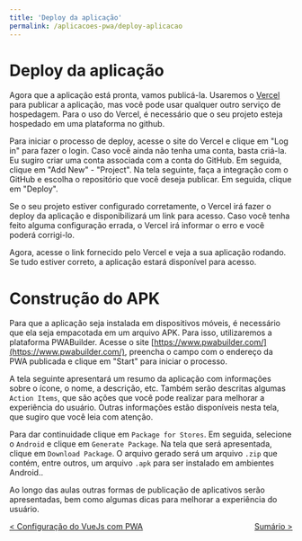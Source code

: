 ```yaml
---
title: 'Deploy da aplicação'
permalink: /aplicacoes-pwa/deploy-aplicacao
---
```


# Deploy da aplicação

Agora que a aplicação está pronta, vamos publicá-la. Usaremos o [Vercel](https://vercel.com/) para publicar a aplicação, mas você pode usar qualquer outro serviço de hospedagem. Para o uso do Vercel, é necessário que o seu projeto esteja hospedado em uma plataforma no github.

Para iniciar o processo de deploy, acesse o site do Vercel e clique em "Log in" para fazer o login. Caso você ainda não tenha uma conta, basta criá-la. Eu sugiro criar uma conta associada com a conta do GitHub. Em seguida, clique em "Add New" - "Project". Na tela seguinte, faça a integração com o GitHub e escolha o repositório que você deseja publicar. Em seguida, clique em "Deploy".

Se o seu projeto estiver configurado corretamente, o Vercel irá fazer o deploy da aplicação e disponibilizará um link para acesso. Caso você tenha feito alguma configuração errada, o Vercel irá informar o erro e você poderá corrigi-lo.

Agora, acesse o link fornecido pelo Vercel e veja a sua aplicação rodando. Se tudo estiver correto, a aplicação estará disponível para acesso.

# Construção do APK

Para que a aplicação seja instalada em dispositivos móveis, é necessário que ela seja empacotada em um arquivo APK. Para isso, utilizaremos a plataforma PWABuilder. Acesse o site [https://www.pwabuilder.com/](https://www.pwabuilder.com/), preencha o campo com o endereço da PWA publicada e clique em "Start" para iniciar o processo.

A tela seguinte apresentará um resumo da aplicação com informações sobre o ícone, o nome, a descrição, etc. Também serão descritas algumas `Action Items`, que são ações que você pode realizar para melhorar a experiência do usuário. Outras informações estão disponíveis nesta tela, que sugiro que você leia com atenção.

Para dar continuidade clique em `Package for Stores`. Em seguida, selecione o `Android` e clique em `Generate Package`. Na tela que será apresentada, clique em `Download Package`. O arquivo gerado será um arquivo `.zip` que contém, entre outros, um arquivo `.apk` para ser instalado em ambientes Android..

Ao longo das aulas outras formas de publicação de aplicativos serão apresentadas, bem como algumas dicas para melhorar a experiência do usuário.

<span style="display: flex; justify-content: space-between;"><span>[&lt; Configuração do VueJs com PWA](configuracao-vue-com-pwa.html 'Voltar')</span> <span>[Sumário &gt;](../ 'Próximo')</span></span>
